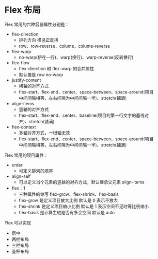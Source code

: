 # Flex 布局

Flex 常用的六种容器属性分别是：
- flex-direction
	- 排列方向 横竖正反排
	- row、row-reverse、colume、colume-reverse
- flex-warp
	- no-warp(挤在一行)、warp(换行)、warp-reverse(反转换行)
- flex-flow
	- flex-direction 和 flex-warp 的合并属性
	- 默认值是 row no-warp
- justify-content
	- 横轴的对齐方式
	- flex-start、flex-end、center、space-between、space-around(项目中间间隔相等，左右间隔为中间间隔一半)、stretch(铺满)
- align-items
	- 竖轴的对齐方式
	- flex-start、flex-end、center、baseline(项目的第一行文字的基线对齐)、stretch(铺满)
- flex-context
	- 多轴对齐方式，一根轴无效
	- flex-start、flex-end、center、space-between、space-around(项目中间间隔相等，左右间隔为中间间隔一半)、stretch(铺满)

Flex 常用的项目属性：
- order
	- 可定义排列的顺序
- align-self
	- 可以定义当个元素的竖轴的对齐方式，默认继承父元素 align-items
- flex：1
	- 三种属性的缩写 flex-grow、flex-shrink、flex-basis
	- flex-grow 是定义项目放大比例 默认是 0 表示不放大
	- flex-shrink 是定义项目缩小比例 默认是 1 表示空间不足时等比例缩小
	- flex-basis 是计算主轴是否有多余空间 默认是 auto

Flex 可以实现
- 居中
- 两栏布局
- 三栏布局
- 圣杯布局